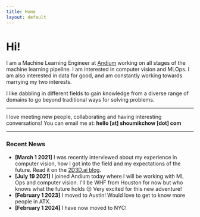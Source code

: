 ```yaml
---
title: Home
layout: default
---
```


# Hi!

I am a Machine Learning Engineer at [Andium](https://andium.com) working on all stages of the machine learning pipeline. I am interested in computer vision and MLOps. I am also interested in data for good, and am constantly working towards marrying my two interests.

I like dabbling in different fields to gain knowledge from a diverse range of domains to go beyond traditional ways for solving problems.

* * *

I love meeting new people, collaborating and having interesting conversations! You can email me at: **hello [at] shoumikchow [dot] com**


* * *

### Recent News

* **[March 1 2021]** I was recently interviewed about my experience in computer vision, how I got into the field and my expectations of the future. Read it on the [2D3D.ai blog](https://2d3d.ai/index.php/2021/02/28/meet-the-community-member-shoumik-sharar-chowdhury/).
* **[July 19 2021]** I joined Andium today where I will be working with ML Ops and computer vision. I'll be WHF from Houston for now but who knows what the future holds :wink: Very excited for this new adventure!
* **[February 1 2023]** I moved  to Austin! Would love to get to know more people in ATX.
* **[February 1 2024]** I have now moved to NYC!
